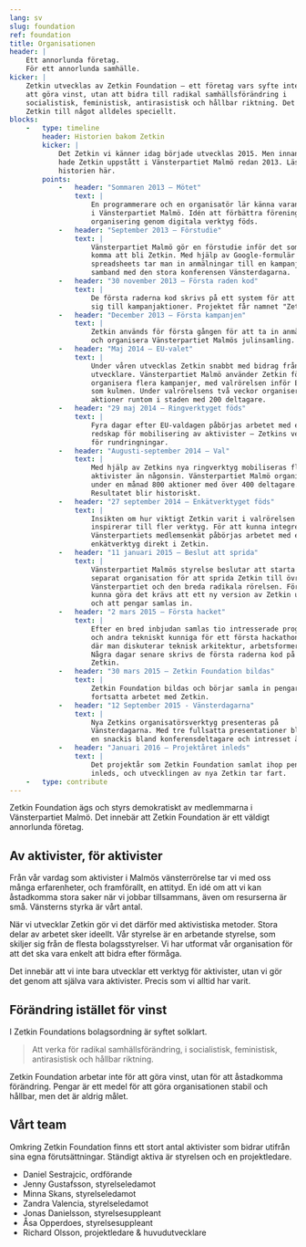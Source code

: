 ```yaml
---
lang: sv
slug: foundation
ref: foundation
title: Organisationen
header: |
    Ett annorlunda företag.
    För ett annorlunda samhälle.
kicker: |
    Zetkin utvecklas av Zetkin Foundation – ett företag vars syfte inte är
    att göra vinst, utan att bidra till radikal samhällsförändring i
    socialistisk, feministisk, antirasistisk och hållbar riktning. Det gör
    Zetkin till något alldeles speciellt.
blocks:
    -   type: timeline
        header: Historien bakom Zetkin
        kicker: |
            Det Zetkin vi känner idag började utvecklas 2015. Men innan dess
            hade Zetkin uppstått i Vänsterpartiet Malmö redan 2013. Läs hela
            historien här.
        points:
            -   header: "Sommaren 2013 – Mötet"
                text: |
                    En programmerare och en organisatör lär känna varandra
                    i Vänsterpartiet Malmö. Idén att förbättra föreningens
                    organisering genom digitala verktyg föds.
            -   header: "September 2013 – Förstudie"
                text: |
                    Vänsterpartiet Malmö gör en förstudie inför det som ska
                    komma att bli Zetkin. Med hjälp av Google-formulär och
                    spreadsheets tar man in anmälningar till en kampanj i
                    samband med den stora konferensen Vänsterdagarna.
            -   header: "30 november 2013 – Första raden kod"
                text: |
                    De första raderna kod skrivs på ett system för att anmäla
                    sig till kampanjaktioner. Projektet får namnet "Zetkin".
            -   header: "December 2013 – Första kampanjen"
                text: |
                    Zetkin används för första gången för att ta in anmälningar
                    och organisera Vänsterpartiet Malmös julinsamling.
            -   header: "Maj 2014 – EU-valet"
                text: |
                    Under våren utvecklas Zetkin snabbt med bidrag från flera
                    utvecklare. Vänsterpartiet Malmö använder Zetkin för att
                    organisera flera kampanjer, med valrörelsen inför EU-valet
                    som kulmen. Under valrörelsens två veckor organiseras 400
                    aktioner runtom i staden med 200 deltagare.
            -   header: "29 maj 2014 – Ringverktyget föds"
                text: |
                    Fyra dagar efter EU-valdagen påbörjas arbetet med ett nytt
                    redskap för mobilisering av aktivister – Zetkins verktyg
                    för rundringningar.
            -   header: "Augusti-september 2014 – Val"
                text: |
                    Med hjälp av Zetkins nya ringverktyg mobiliseras fler
                    aktivister än någonsin. Vänsterpartiet Malmö organiserar
                    under en månad 800 aktioner med över 400 deltagare.
                    Resultatet blir historiskt.
            -   header: "27 september 2014 – Enkätverktyget föds"
                text: |
                    Insikten om hur viktigt Zetkin varit i valrörelsen
                    inspirerar till fler verktyg. För att kunna integrera
                    Vänsterpartiets medlemsenkät påbörjas arbetet med ett
                    enkätverktyg direkt i Zetkin.
            -   header: "11 januari 2015 – Beslut att sprida"
                text: |
                    Vänsterpartiet Malmös styrelse beslutar att starta en
                    separat organisation för att sprida Zetkin till övriga
                    Vänsterpartiet och den breda radikala rörelsen. För att
                    kunna göra det krävs att ett ny version av Zetkin utvecklas,
                    och att pengar samlas in.
            -   header: "2 mars 2015 – Första hacket"
                text: |
                    Efter en bred inbjudan samlas tio intresserade programmerare
                    och andra tekniskt kunniga för ett första hackathon i Malmö,
                    där man diskuterar teknisk arkitektur, arbetsformer och mål.
                    Några dagar senare skrivs de första raderna kod på nya
                    Zetkin.
            -   header: "30 mars 2015 – Zetkin Foundation bildas"
                text: |
                    Zetkin Foundation bildas och börjar samla in pengar för det
                    fortsatta arbetet med Zetkin.
            -   header: "12 September 2015 - Vänsterdagarna"
                text: |
                    Nya Zetkins organisatörsverktyg presenteras på
                    Vänsterdagarna. Med tre fullsatta presentationer blir Zetkin
                    en snackis bland konferensdeltagare och intresset är stort.
            -   header: "Januari 2016 – Projektåret inleds"
                text: |
                    Det projektår som Zetkin Foundation samlat ihop pengar till
                    inleds, och utvecklingen av nya Zetkin tar fart.
    -   type: contribute
---
```


Zetkin Foundation ägs och styrs demokratiskt av medlemmarna i Vänsterpartiet
Malmö. Det innebär att Zetkin Foundation är ett väldigt annorlunda företag.

## Av aktivister, för aktivister
Från vår vardag som aktivister i Malmös vänsterrörelse tar vi med oss många
erfarenheter, och framförallt, en attityd. En idé om att vi kan åstadkomma
stora saker när vi jobbar tillsammans, även om resurserna är små. Vänsterns
styrka är vårt antal.

När vi utvecklar Zetkin gör vi det därför med aktivistiska metoder. Stora
delar av arbetet sker ideellt. Vår styrelse är en arbetande styrelse, som
skiljer sig från de flesta bolagsstyrelser. Vi har utformat vår organisation
för att det ska vara enkelt att bidra efter förmåga.

Det innebär att vi inte bara utvecklar ett verktyg för aktivister, utan vi
gör det genom att själva vara aktivister. Precis som vi alltid har varit.

## Förändring istället för vinst
I Zetkin Foundations bolagsordning är syftet solklart.

> Att verka för radikal samhällsförändring, i socialistisk, feministisk,
> antirasistisk och hållbar riktning.

Zetkin Foundation arbetar inte för att göra vinst, utan för att åstadkomma
förändring. Pengar är ett medel för att göra organisationen stabil och
hållbar, men det är aldrig målet.

## Vårt team
Omkring Zetkin Foundation finns ett stort antal aktivister som bidrar utifrån
sina egna förutsättningar. Ständigt aktiva är styrelsen och en projektledare.

* Daniel Sestrajcic, ordförande
* Jenny Gustafsson, styrelseledamot
* Minna Skans, styrelseledamot
* Zandra Valencia, styrelseledamot
* Jonas Danielsson, styrelsesuppleant
* Åsa Opperdoes, styrelsesuppleant
* Richard Olsson, projektledare & huvudutvecklare
